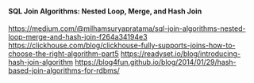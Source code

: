 #### SQL Join Algorithms: Nested Loop, Merge, and Hash Join
https://medium.com/@milhamsuryapratama/sql-join-algorithms-nested-loop-merge-and-hash-join-f264a34194e3
https://clickhouse.com/blog/clickhouse-fully-supports-joins-how-to-choose-the-right-algorithm-part5
https://readyset.io/blog/introducing-hash-join-algorithm
https://blog4fun.github.io/blog/2014/01/29/hash-based-join-algorithms-for-rdbms/